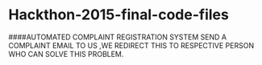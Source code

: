 # Hackthon-2015-final-code-files
####AUTOMATED COMPLAINT REGISTRATION SYSTEM SEND A COMPLAINT EMAIL TO US ,WE REDIRECT THIS TO RESPECTIVE PERSON WHO CAN SOLVE THIS PROBLEM.
